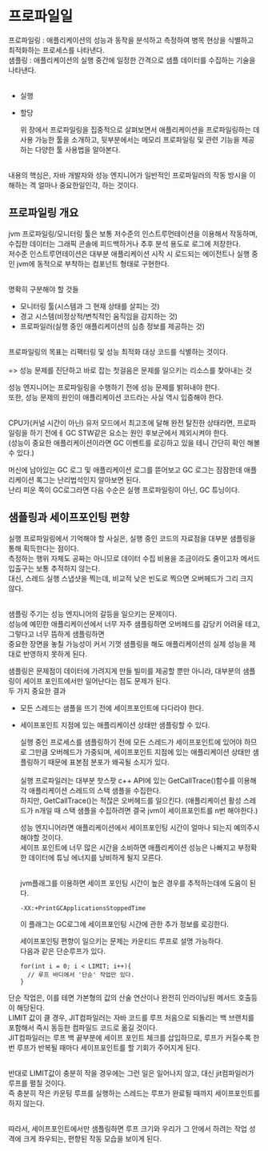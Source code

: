 <h1>프로파일일</h1>

프로파일링 : 애플리케이션의 성능과 동작을 분석하고 측정하여 병목 현상을 식별하고 최적화하는 프로세스를 나타낸다.</br>
샘플링 : 애플리케이션의 실행 중간에 일정한 간격으로 샘플 데이터를 수집하는 기술을 나타낸다.</br></br>

- 실행
- 할당

  위 장에서 프로파일링을 집중적으로 살펴보면서 애플리케이션을 프로파일링하는 데 사용 가능한 툴을 소개하고, 뒷부분에서는 메모리 프로파일링 및 관련 기능을 제공하는 다양한 툴 사용법을 알아본다.</br>
</br>
  내용의 핵심은, 자바 개발자와 성능 엔지니어가 일반적인 프로파일러의 작동 방시을 이해하는 겍 얼마나 중요한일인각, 하는 것이다.</br>

  <h2>프로파일링 개요</h2>

  jvm 프로파일링/모니터링 툴은 보통 저수준의 인스트루먼테이션을 이용해서 작동하며, 수집한 데이터는 그래픽 콘솔에 피드백하거나 추후 분석 용도로 로그에 저장한다.</br>
  저수준 인스트루먼테이션은 대부분 애플리케이션 시작 시 로드되는 에이전트나 실행 중인 jvm에 동적으로 부착하는 컴포넌트 형태로 구현한다.</br></br>

  명확히 구분해야 할 것들</br>
   - 모니터링 툴(시스템과 그 현재 상태를 살피는 것)
   - 경고 시스템(비정상적/변칙적인 움직임을 감지하는 것)
   - 프로파일러(실행 중인 애플리케이션의 심층 정보를 제공하는 것)

</br>
프로파일링의 목표는 리팩터링 및 성능 최적화 대상 코드를 식별하는 것이다.</br></br>
=> 성능 문제를 진단하고 바로 잡는 첫걸음은 문제를 일으키는 리소스를 찾아내는 것</br>

성능 엔지니어는 프로파일링을 수행하기 전에 성능 문제를 밝혀내야 한다.</br>
또한, 성능 문제의 원인이 애플리케이션 코드라는 사실 역시 입증해야 한다.</br></br>


CPU가(커널 시간이 아닌) 유저 모드에서 최고조에 달해 완전 탈진한 상태라면, 프로파일링을 하기 전에ㅔ GC STW같은 요소는 원인 후보군에서 제외시켜야 한다.</br>
(성능이 중요한 애플리케이션이라면 GC 이벤트를 로깅하고 있을 테니 간단히 확인 해볼 수 있다.)</br>

머신에 남아있는 GC 로그 및 애플리케이션 로그를 뜯어보고 GC 로그는 잠잠한데 애플리케이션 록그는 난리법석인지 알아보면 된다.</br>
난리 피운 쪽이 GC로그라면 다음 수순은 실행 프로파일링이 아닌, GC 튜닝이다.
</br>

<h2>샘플링과 세이프포인팅 편향</h2>

실행 프로파일링에서 기억해야 할 사실은, 실행 중인 코드의 자료점을 대부분 샘플링을 통해 획득한다는 점이다.</br>
측정하는 행위 자체도 공짜는 아니므로 데이터 수집 비용을 조금이라도 줄이고자 메서드 입출구는 보통 추적하지 않는다.</br>
대신, 스레드 실행 스냅샷을 찍는데, 비교적 낮은 빈도로 찍으면 오버헤드가 그리 크지 않다.</br></br>

샘플링 주기는 성능 엔지니어의 갈등을 일으키는 문제이다.</br>
성능에 예민한 애플리케이션에서 너무 자주 샘플링하면 오버헤드를 감당키 어려울 테고, 그렇다고 너무 뜸하게 샘플링하면</br>
중요한 장면을 놓칠 가능성이 커서 기껏 샘플링을 해도 애플리케이션의 실제 성능을 제대로 반영하지 못하게 된다.</br>

샘플링은 문제점이 데이터에 가려지게 만들 빌미를 제공할 뿐만 아니라, 대부분의 샘플링이 세이프 포인트에서만 일어난다는 점도 문제가 된다.</br>
두 가지 중요한 결과</br>
- 모든 스레드는 샘플을 뜨기 전에 세이프포인트에 다다라야 한다.
- 세이프포인트 지점에 있는 애플리케이션 상태만 샘플링할 수 있다.

  실행 중인 프로세스를 샘플링하기 전에 모든 스레드가 세이프포인트에 있어야 하므로 그만큼 오버헤드가 가중되며, 세이프포인트 지점에 있는 애플리케이션 상태만 샘플링하기 때문에 표본점 분포가 왜곡될 소지가 있다.
</br></br>
  실행 프로파일러는 대부분 핫스팟 c++ API에 있는 GetCallTrace()함수를 이용해 각 애플리케이션 스레드의 스택 샘플을 수집한다.</br>
  하지만, GetCallTrace()는 적잖은 오버헤드를 일으킨다. (애플리케이션 활성 스레드가 n개일 때 스택 샘플을 수집하려면 결국 jvm이 세이프포인트를 n번 해야한다.)</br>

  성능 엔지니어라면 애플리케이션에서 세이프포인팅 시간이 얼마나 되는지 예의주시해야할 것이다.</br>
  세이프 포인트에 너무 많은 시간을 소비하면 애플리케이션 성능은 나빠지고 부정확한 데이터에 튜닝 에너지를 낭비하게 될지 모른다.</br></br>

  jvm플래그를 이용하면 세이프 포인팅 시간이 높은 경우를 추적하는데에 도움이 된다.</br>
  ```
  -XX:+PrintGCApplicationsStoppedTime
  ```
  이 플래그는 GC로그에 세이프포인팅 시간에 관한 추가 정보를 로깅한다.</br>


  세이프포인팅 편향이 일으키는 문제는 카운티드 루프로 설명 가능하다.</br>
  다음과 같은 단순루프가 있다.</br>
  ```
  for(int i = 0; i < LIMIT; i++){
    // 루프 바디에서 '단순' 작업만 있다.
  }
  ```




단순 작업은, 이를 테면 가본형의 값의 산술 연산이나 완전히 인라이닝된 메서드 호출등이 해당된다.</br>
LIMIT 값이 클 경우, JIT컴파일러는 자바 코드를 루프 처음으로 되돌리는 백 브랜치를 포함해서 즉시 동등한 컴파일드 코드로 옮길 것이다.</br>
JIT컴파일러는 루프 백 끝부분에 세이프 포인트 체크를 삽입하므로, 루프가 커질수록 한 번 루프가 반복될 때마다 세이프포인트를 할 기회가 주어지게 된다.</br></br>

반대로 LIMIT값이 충분히 작을 경우에는 그런 일은 일어나지 않고, 대신 jit컴파일러가 루프를 펼칠 것이다.</br>
즉 충분히 작은 카운팅 루프를 실행하는 스레드는 루프가 완료될 때까지 세이프포인트를 하지 않는다.</br></br>

따라서, 세이프포인트에서만 샘플링하면 루프 크기와 우리가 그 안에서 하려는 작업 성격에 크게 좌우되는, 편향된 작동 모습을 보이게 된다.</br>





  
